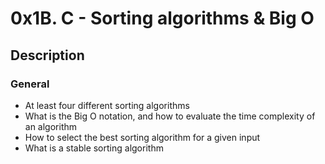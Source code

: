 # 0x1B. C - Sorting algorithms & Big O

## Description

### General

* At least four different sorting algorithms
* What is the Big O notation, and how to evaluate the time complexity of an algorithm
* How to select the best sorting algorithm for a given input
* What is a stable sorting algorithm

